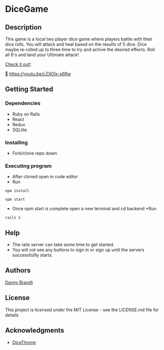 # DiceGame

## Description

This game is a local two player dice game where players battle with their dice rolls. You will attack and heal based on the results of 5 dice.
Dice maybe re-rolled up to three time to try and achive the desired effects. Roll all 6's and land your
Ultimate attack!

[Check it out!]("https://media.giphy.com/media/OnKDrnuoWjdfaHSv28/giphy.gif")

🎥 https://youtu.be/cZXOlx-s6Rw

## Getting Started

### Dependencies

* Ruby on Rails
* React
* Redux
* SQLlite

### Installing

* Fork/clone repo down

### Executing program

* After cloned open in code editor
* Run
```
npm install
```
```
npm start
```
* Once npm start is complete open a new terminal and cd backend
*Run
```
rails s
```

## Help

* The rails server can take some time to get started.
* You will not see any buttons to sign in or sign up until the servers successfullly starts.

## Authors

[Danny Brandt](https://www.linkedin.com/in/dbrandt1990/)

## License

This project is licensed under the MIT License - see the LICENSE.md file for details

## Acknowledgments
* [DiceThrone](https://shop.dicethrone.com/)

